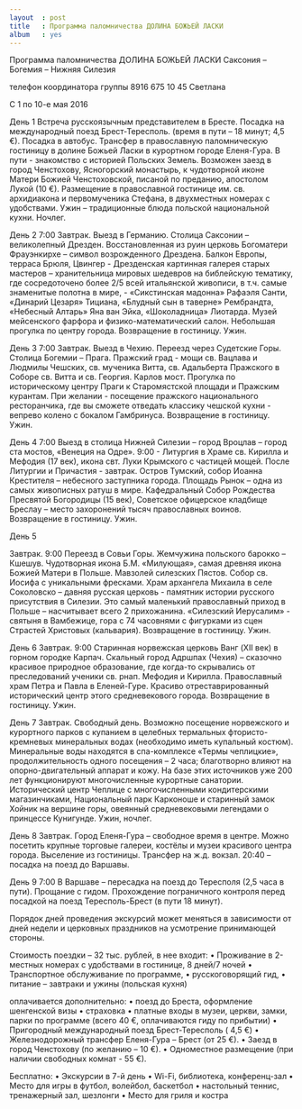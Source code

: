 ```yaml
---
layout  : post
title   : Программа паломничества ДОЛИНА БОЖЬЕЙ ЛАСКИ
album   : yes
---
```

Программа паломничества ДОЛИНА БОЖЬЕЙ ЛАСКИ
Саксония – Богемия – Нижняя Силезия

телефон координатора группы 8916 675 10 45 Светлана

С 1 по 10-е мая 2016

День 1
Встреча русскоязычным представителем в  Бресте. Посадка на международный поезд Брест-Тересполь. (время в пути – 18 минут; 4,5 €). Посадка в автобус.
Трансфер в православную паломническую гостиницу в долине Божьей Ласки в курортном городе Еленя-Гура. В пути - знакомство с историей Польских Земель. Возможен заезд в город Ченстохову, Ясногорский монастырь, к чудотворной иконе Матери Божией Ченстоховской, писаной по преданию, апостолом Лукой (10 €). Размещение в православной гостинице им. св. архидиакона и первомученика Стефана, в двухместных номерах с удобствами. Ужин – традиционные блюда польской национальной кухни. Ночлег.

День 2 
7:00 Завтрак. Выезд в Германию. Столица Саксонии – великолепный Дрезден. Восстановленная из руин церковь Богоматери Фрауэнкирхе – символ возрожденного Дрездена. Балкон Европы, терраса Брюля, Цвингер -  Дрезденская картинная галерея старых мастеров – хранительница мировых шедевров на библейскую тематику, где сосредоточено более 2/5 всей итальянской живописи, в т.ч. самые знаменитые полотна в мире, - «Сикстинская мадонна» Рафаэля Санти, «Динарий Цезаря» Тициана, «Блудный сын в таверне» Рембрандта, «Небесный Алтарь» Яна ван Эйка, «Шоколадница»  Лиотарда. Музей мейсенского фарфора и физико-математический салон. Небольшая прогулка по центру города. Возвращение в гостиницу. Ужин.

День 3
7:00 Завтрак. Выезд в Чехию. Переезд через Судетские Горы. Столица Богемии – Прага. Пражский град  -  мощи св. Вацлава и Людмилы Чешских,  св. мученика Витта,  св. Адальберта Пражского в Соборе св. Витта и св. Георгия. Карлов мост. Прогулка по историческому центру Праги к Старомястской площади и Пражским курантам.  При желании - посещение пражского национального ресторанчика, где вы сможете отведать классику чешской кухни - вепрево колено с бокалом Гамбринуса. Возвращение в гостиницу. Ужин.

День 4
7:00 Выезд в столица Нижней Силезии – город  Вроцлав – город ста мостов, «Венеция на Одре». 
9:00 - Литургия в Храме св. Кирилла и Мефодия (17 век), икона свт. Луки Крымского  с частицей мощей. После Литургии и Причастия - завтрак. Остров Тумский, собор Иоанна Крестителя – небесного заступника города. Площадь Рынок – одна из самых живописных ратуш в мире. Кафедральный Собор Рождества Пресвятой Богородицы (15 век), Советское  офицерское кладбище  Бреслау – место захоронений тысяч православных воинов. Возвращение в гостиницу. Ужин.

День 5
 
Завтрак. 9:00 Переезд в Совьи Горы. Жемчужина польского барокко – Кшешув. Чудотворная икона Б.М. «Милующая», самая древняя икона Божией Матери в Польше. Мавзолей силезских Пястов. Собор cв. Иосифа с уникальными фресками.  Храм архангела Михаила в селе Соколовско – давняя русская церковь - памятник истории русского присутствия в Силезии. Это самый маленький православный приход в Польше – насчитывает всего 2 прихожанина. «Силезский Иерусалим» - святыня в Вамбежице, гора с 74 часовнями с фигурками из сцен Страстей Христовых (кальвария). Возвращение в гостиницу. Ужин.

День 6
Завтрак. 9:00 Старинная норвежская церковь Ванг (XII век) в горном городке Карпач. Скальный город Адршпах (Чехия) –  сказочно красивое природное образование, где когда-то скрывались от преследований ученики св. рнап. Мефодия и Кирилла. Православный храм Петра и Павла в Еленей-Гуре. Красиво отреставрированный исторический центр этого средневекового города. Возвращение в гостиницу. Ужин.

День 7
Завтрак. Свободный день. Возможно посещение норвежского и курортного парков с купанием в целебных термальных фтористо-кремневых минеральных водах (необходимо иметь купальный костюм). Минеральные воды находятся в спа-комплексе «Термы чеплицкие», продолжительность одного посещения – 2 часа; благотворно влияют на опорно-двигательный аппарат и кожу. На базе этих источников уже 200 лет функционируют многочисленные курортные санатории. Исторический  центр Чеплице с многочисленными кондитерскими магазинчиками, Национальный парк Карконоше и старинный замок  Хойник на вершине горы, овеянный средневековыми легендами о принцессе Кунигунде. Ужин, ночлег.

День 8
Завтрак. Город Еленя-Гура – свободное время в центре. Можно посетить крупные торговые галереи, костёлы и музеи красивого центра города. Выселение из гостиницы. Трансфер на ж.д. вокзал. 
20:40 – посадка на поезд до Варшавы.

День 9
7:00 В Варшаве – пересадка на поезд до Тересполя (2,5 часа в пути). 
Прощание с гидом. Прохождение пограничного контроля перед посадкой на поезд Тересполь-Брест (в пути 18 минут).

Порядок дней проведения экскурсий может меняться в зависимости от дней недели и церковных праздников на усмотрение принимающей стороны.

Стоимость поездки  – 32 тыс. рублей, в нее входит: 
•	Проживание в 2-местных номерах с удобствами в гостинице, 8 дней/7 ночей 
•	Транспортное обслуживание по программе, 
•	русскоговорящий гид, 
•	питание – завтраки и ужины (польская кухня)

оплачивается дополнительно:
•	поезд до Бреста, оформление шенгенской  визы
•	страховка
•	 платные входы в музеи, церкви, замки, парки по программе (всего 40 €, оплачиваются гиду по прибытии)
•	Пригородный международный поезд  Брест-Тересполь ( 4,5 €)
•	Железнодорожный трансфер Еленя-Гура – Брест  (от 25 €).
•	Заезд в город Ченстохову (по желанию – 10 €).
•	Одноместное размещение (при наличии свободных комнат - 55 €).

Бесплатно:
•	Экскурсии в 7-й день
•	Wi-Fi, библиотека, конференц-зал
•	Место для игры в футбол, волейбол, баскетбол
•	настольный теннис, тренажерный зал, шезлонги
•	Место для гриля и костра
